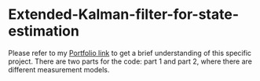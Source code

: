 # Extended-Kalman-filter-for-state-estimation

Please refer to my [Portfolio link](https://www.notion.so/Extended-Kalman-filter-for-state-estimation-fd08ab2a4278453ab05cb0bbe836f183?pvs=4) to get a brief understanding of this specific project. 
There are two parts for the code: part 1 and part 2, where there are different measurement models.
